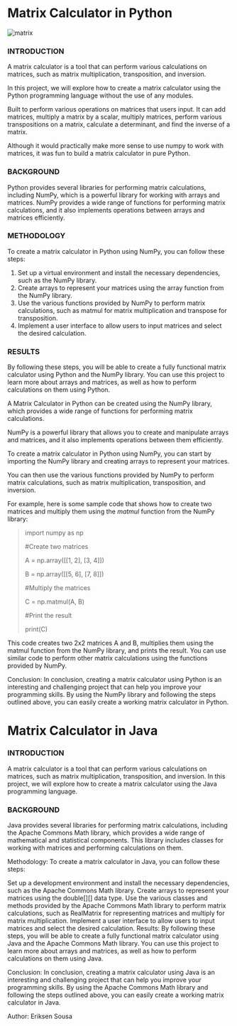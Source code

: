 # Matrix Calculator in Python


![matrix](https://github.com/eriksensousa/Matrix-Calculator-pjkt/assets/126014537/ee35c695-7c3b-4c6e-9667-512ebd184255)


<h3> INTRODUCTION </h3> 

A matrix calculator is a tool that can perform various calculations on matrices, such as matrix multiplication, transposition, and inversion. 

In this project, we will explore how to create a matrix calculator using the Python programming language without the use of any modules. 

Built to perform various operations on matrices that users input. It can add matrices, multiply a matrix by a scalar, multiply matrices, perform various transpositions on a matrix, calculate a determinant, and find the inverse of a matrix. 

Although it would practically make more sense to use numpy to work with matrices, it was fun to build a matrix calculator in pure Python.

<h3> BACKGROUND </h3>

Python provides several libraries for performing matrix calculations, including NumPy, which is a powerful library for working with arrays and matrices. NumPy provides a wide range of functions for performing matrix calculations, and it also implements operations between arrays and matrices efficiently.

<h3> METHODOLOGY </h3> 

To create a matrix calculator in Python using NumPy, you can follow these steps:

1. Set up a virtual environment and install the necessary dependencies, such as the NumPy library.
2. Create arrays to represent your matrices using the array function from the NumPy library.
3. Use the various functions provided by NumPy to perform matrix calculations, such as matmul for matrix multiplication and transpose for transposition.
4. Implement a user interface to allow users to input matrices and select the desired calculation.

<h3> RESULTS </h3>

By following these steps, you will be able to create a fully functional matrix calculator using Python and the NumPy library. You can use this project to learn more about arrays and matrices, as well as how to perform calculations on them using Python.

A Matrix Calculator in Python can be created using the NumPy library, which provides a wide range of functions for performing matrix calculations.

NumPy is a powerful library that allows you to create and manipulate arrays and matrices, and it also implements operations between them efficiently.

To create a matrix calculator in Python using NumPy, you can start by importing the NumPy library and creating arrays to represent your matrices.

You can then use the various functions provided by NumPy to perform matrix calculations, such as matrix multiplication, transposition, and inversion.

For example, here is some sample code that shows how to create two matrices and multiply them using the *matmul* function from the NumPy library:

>
> import numpy as np
>
> #Create two matrices
>
> A = np.array([[1, 2], [3, 4]])
>
>  B = np.array([[5, 6], [7, 8]])
>
> #Multiply the matrices
>
> C = np.matmul(A, B)
>
> #Print the result
>
> print(C)
>

This code creates two 2x2 matrices A and B, multiplies them using the matmul function from the NumPy library, and prints the result. You can use similar code to perform other matrix calculations using the functions provided by NumPy.

Conclusion: In conclusion, creating a matrix calculator using Python is an interesting and challenging project that can help you improve your programming skills. By using the NumPy library and following the steps outlined above, you can easily create a working matrix calculator in Python.


# Matrix Calculator in Java

<h3> INTRODUCTION </h3>

A matrix calculator is a tool that can perform various calculations on matrices, such as matrix multiplication, transposition, and inversion. In this project, we will explore how to create a matrix calculator using the Java programming language.

<h3> BACKGROUND </H3> 

Java provides several libraries for performing matrix calculations, including the Apache Commons Math library, which provides a wide range of mathematical and statistical components. This library includes classes for working with matrices and performing calculations on them.

Methodology: To create a matrix calculator in Java, you can follow these steps:

Set up a development environment and install the necessary dependencies, such as the Apache Commons Math library.
Create arrays to represent your matrices using the double[][] data type.
Use the various classes and methods provided by the Apache Commons Math library to perform matrix calculations, such as RealMatrix for representing matrices and multiply for matrix multiplication.
Implement a user interface to allow users to input matrices and select the desired calculation.
Results: By following these steps, you will be able to create a fully functional matrix calculator using Java and the Apache Commons Math library. You can use this project to learn more about arrays and matrices, as well as how to perform calculations on them using Java.

Conclusion: In conclusion, creating a matrix calculator using Java is an interesting and challenging project that can help you improve your programming skills. By using the Apache Commons Math library and following the steps outlined above, you can easily create a working matrix calculator in Java.


Author: Eriksen Sousa
